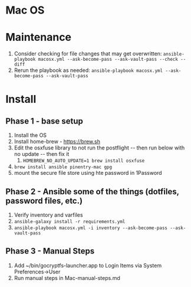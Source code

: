 # Mac OS

# Maintenance
1. Consider checking for file changes that may get overwritten: `ansible-playbook macosx.yml --ask-become-pass --ask-vault-pass --check --diff`
1. Rerun the playbook as needed: `ansible-playbook macosx.yml --ask-become-pass --ask-vault-pass`

# Install

## Phase 1 - base setup

1. Install the OS
1. Install home-brew - https://brew.sh
1. Edit the osxfuse library to not run the postflight -- then run below with no update -- then fix it
   1. `HOMEBREW_NO_AUTO_UPDATE=1 brew install osxfuse`
1. `brew install ansible pinentry-mac gpg`
1. mount the secure file store using hte password in 1Password

## Phase 2 - Ansible some of the things (dotfiles, password files, etc.)

1. Verify inventory and varfiles
1. `ansible-galaxy install -r requirements.yml`
1. `ansible-playbook macosx.yml -i inventory --ask-become-pass --ask-vault-pass`

## Phase 3 - Manual Steps

1. Add ~/bin/gocryptfs-launcher.app to Login Items via System Preferences->User
1. Run manual steps in Mac-manual-steps.md
